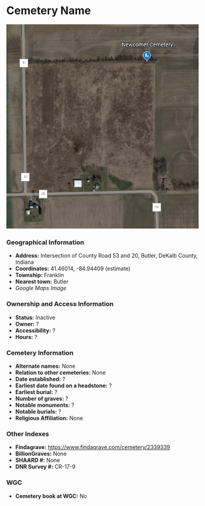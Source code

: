 # Cemetery Name

![Newcomer Cemetery on Google Earth](https://github.com/FyoAtEPL/DeKalbCemeteries/blob/main/images/mapImages/NewcomerEarth.png "Newcomer Cemetery on Google Earth")

### Geographical Information
- **Address:** Intersection of County Road 53 and 20, Butler, DeKalb County, Indiana
- **Coordinates:** 41.46014, -84.94409 (estimate)
- **Township:** Franklin
- **Nearest town:** Butler
- *Google Maps Image*

### Ownership and Access Information
- **Status:** Inactive
- **Owner:** ?
- **Accessibility:** ?
- **Hours:** ?

### Cemetery Information
- **Alternate names:** None
- **Relation to other cemeteries:** None
- **Date established:** ?
- **Earliest date found on a headstone:** ?
- **Earliest burial:** ?
- **Number of graves:** ?
- **Notable monuments:** ?
- **Notable burials:** ?
- **Religious Affiliation:** None

### Other Indexes
- **Findagrave:** https://www.findagrave.com/cemetery/2339339 
- **BillionGraves:** None
- **SHAARD #:** None
- **DNR Survey #:** CR-17-9


### WGC
- **Cemetery book at WGC:** No
